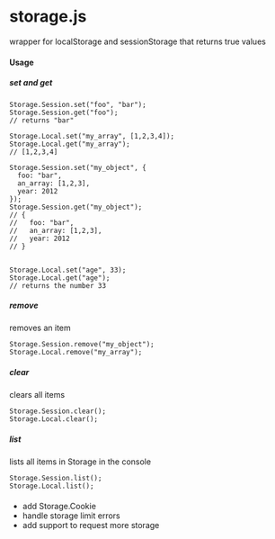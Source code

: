storage.js
===============

wrapper for localStorage and sessionStorage that returns true values

#### Usage

##### set and get
```
Storage.Session.set("foo", "bar");
Storage.Session.get("foo");
// returns "bar"

Storage.Local.set("my_array", [1,2,3,4]);
Storage.Local.get("my_array");
// [1,2,3,4]

Storage.Session.set("my_object", {
  foo: "bar",
  an_array: [1,2,3],
  year: 2012
});
Storage.Session.get("my_object");
// {
//   foo: "bar",
//   an_array: [1,2,3],
//   year: 2012
// }


Storage.Local.set("age", 33);
Storage.Local.get("age");
// returns the number 33
```

##### remove
removes an item
```
Storage.Session.remove("my_object");
Storage.Local.remove("my_array");
```

##### clear
clears all items
```
Storage.Session.clear();
Storage.Local.clear();
```

##### list
lists all items in Storage in the console
```
Storage.Session.list();
Storage.Local.list();
```

####
- add Storage.Cookie
- handle storage limit errors
- add support to request more storage

